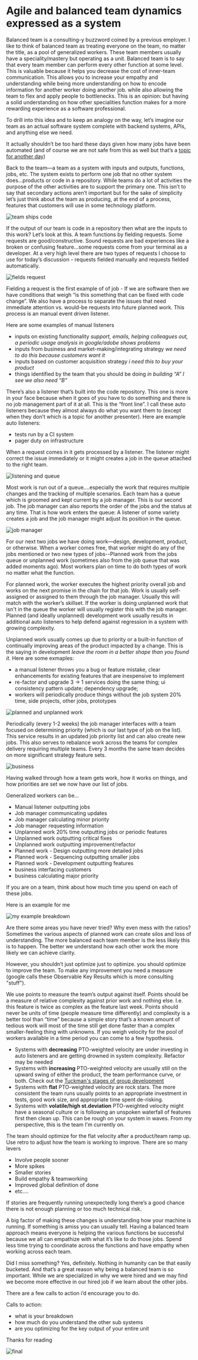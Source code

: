 
# Agile and balanced team dynamics expressed as a system

Balanced team is a consulting-y buzzword coined by a previous employer. I like to think of balanced team as treating everyone on the team, no matter the title, as a pool of generalized workers. These team members usually have a speciality/mastery but operating as a unit. Balanced team is to say that every team member can perform every other function at some level. This is valuable because it helps you decrease the cost of inner-team communication. This allows you to increase your empathy and understanding while being more understanding on how to encode information for another worker doing another job. while also allowing the team to flex and apply  people to bottlenecks. This is an opinion: but having a solid understanding on how other specialities function makes for a more rewarding experience as a software professional. 

To drill into this idea and to keep an analogy on the way, let’s imagine our team as an actual software system complete with backend systems, APIs, and anything else we need. 

It actually shouldn’t be too hard these days given how many jobs have been automated (and of course we are not safe from this as well but that’s a [topic for another day](https://www.youtube.com/watch?v=7Pq-S557XQU))

Back to the team—a team as a system with inputs and outputs, functions, jobs, etc. The system exists to perform one job that no other system does...products or code in a repository. While teams do a lot of activities the purpose of the other activities are to support the primary one. This isn’t to say that secondary actions aren’t important but for the sake of simplicity let’s just think about the team as producing, at the end of a process, features that customers will use in some technology platform. 

![team ships code](https://github.com/ghudgins/product-grahamagement/blob/master/resources/team-ships-code.png?raw=true)

If the output of our team is code in a repository then what are the inputs to this work? Let’s look at this. A team functions by fielding requests. Some requests are good/constructive. Sound requests are bad experiences like a broken or confusing feature...some requests come from your terminal as a developer. At a very high level there are two types of requests I choose to use for today’s discussion - requests fielded manually and requests fielded automatically.

![fields request](https://github.com/ghudgins/product-grahamagement/blob/master/resources/fields-request.png?raw=true)

Fielding a request is the first example of of job - If we are software then we have conditions that weigh “is this something that can be fixed with code change”. We also have a process to separate the issues that need immediate attention vs. would-be requests into future planned work. This process is an manual event driven listener. 

Here are some examples of manual listeners

* inputs on existing functionality  _support, emails, helping colleagues out, a periodic usage analysis in google/adobe shows problems_
* inputs from business and market-making/integrating strategy _we need to do this because customers want it_
* inputs based on customer acquisition strategy _i need this to buy your product_
* things identified by the team that you should be doing _in building “A” I see we also need “B”_

There’s also a listener that’s built into the code repository. This one is more in your face because when it goes of you have to do something and there is no job management part of it at all. This is the “front line”. I call these auto listeners because they almost always do what you want them to (except when they don’t which is a topic for another presenter). Here are example auto listeners: 

* tests run by a CI system 
* pager duty on infrastructure

When a request comes in it gets processed by a listener. The listener might correct the issue immediately or it might creates a job in the queue attached to the right team. 

![listening and queue](https://github.com/ghudgins/product-grahamagement/blob/master/resources/listening-and-queue.png?raw=true)

Most work is run out of a queue....especially the work that requires multiple changes and the tracking of multiple scenarios. Each team has a queue which is groomed and kept current by a job manager. This is our second job. The job manager can also reports the order of the jobs and the status at any time. That is how work enters the queue: A listener of some variety creates a job and the job manager might adjust its position in the queue. 

![job manager](https://github.com/ghudgins/product-grahamagement/blob/master/resources/jobmanager.png?raw=true)

For our next two jobs we have doing work—design, development, product, or otherwise. When a worker comes free, that worker might do any of the jobs mentioned or two new types of jobs--Planned work from the jobs queue or unplanned work (sometimes also from the job queue that was added moments ago). Most workers plan on time to do both types of work no matter what the function. 

For planned work, the worker executes the highest priority overall job and works on the next promise in the chain for that job. Work is usually self-assigned or assigned to them through the job manager. Usually this will match with the worker’s skillset. If the worker is doing unplanned work that isn't in the queue the worker will usually register this with the job manager. Planned (and ideally unplanned) development work usually results in additional auto listeners to help defend against regression in a system with growing complexity. 

Unplanned work usually comes up due to priority or a built-in function of continually improving areas of the product impacted by a change. This is the saying in development _leave the room in a better shape than you found it._ Here are some exmaples:

* a manual listener throws you a bug or feature mistake, clear enhancements for existing features that are inexpensive to implement
* re-factor and upgrade 3 -> 1 services doing the same thing; ui consistency pattern update; dependency upgrade;  
* workers will periodically produce things without the job system 20% time, side projects, other jobs, prototypes

![planned and unplanned work](https://github.com/ghudgins/product-grahamagement/blob/master/resources/planned-unplanned-work.png?raw=true)

Periodically (every 1-2 weeks) the job manager interfaces with a team focused on determining priority (which is our last type of job on the list). This service results in an updated job priority list and can also create new jobs. This also serves to rebalance work across the teams for complex delivery requiring multiple teams. Every 3 months the same team decides on more significant strategy feature sets.

![business](https://github.com/ghudgins/product-grahamagement/blob/master/resources/business.png?raw=true)

Having walked through how a team gets work, how it works on things, and how priorities are set we now have our list of jobs. 

Generalized workers can be...

* Manual listener outputting jobs
* Job manager communicating updates
* Job manager calculating minor priority
* Job manager requesting information
* Unplanned work 20% time outputting jobs or periodic features
* Unplanned work outputting critical fixes
* Unplanned work outputting improvement/refactor
* Planned work - Design outputting more detailed jobs
* Planned work - Sequencing outputting smaller jobs
* Planned work - Development outputting features
* business interfacing customers
* business calculating major priority

If you are on a team, think about how much time you spend on each of these jobs. 

Here is an example for me

![my example breakdown](https://github.com/ghudgins/product-grahamagement/blob/master/resources/example-graham-json.png?raw=true)



Are there some areas you have never tried? Why even mess with the ratios? Sometimes the various aspects of planned work can create silos and loss of understanding. The more balanced each team member is the less likely this is to happen. The better we understand how each other work the more likely we can achieve clarity. 

However, you shouldn’t just optimize just to optimize. you should optimize to improve the team. To make any improvement you need a measure (google calls these Observable Key Results which is more consulting "stuff").

We use points to measure the team’s output against itself. Points should be a measure of relative complexity against prior work and nothing else. I.e. this feature is twice as complex as the feature last week. Points should never be units of time (people measure time differently) and complexity is a better tool than “time” because a simple story that’s a known amount of tedious work will most of the time still get done faster than a complex smaller-feeling thing with unknowns. If you weigh velocity for the pool of workers available in a time period you can come to a few hypothesis. 

* Systems with **decreasing** PTO-weighted velocity are under investing in auto listeners and are getting drowned in system complexity. Refactor may be needed
* Systems with **increasing** PTO-weighted velocity are usually still on the upward swing of either the product, the team performance curve, or both. Check out the [Tuckman's stages of group development](https://en.wikipedia.org/wiki/Tuckman%27s_stages_of_group_development)
* Systems with **flat** PTO-weighted velocity are rock stars. The more consistent the team runs usually points to an appropriate investment in tests, good work size, and appropriate time spent de-risking. 
* Systems with **volatile/high st.deviation** PTO-weighted velocity might have a seasonal culture or is following an unspoken waterfall of features first then clean up. This can be rough on your system in waves. From my perspective, this is the team I'm currently on.

The team should optimize for the flat velocity after a product/team ramp up. Use retro to adjust how the team is working to improve. There are so many levers
* Involve people sooner
* More spikes
* Smaller stories
* Build empathy & teamworking 
* Improved global definition of done 
* etc….

If stories are frequently running unexpectedly long there’s a good chance there is not enough planning or too much technical risk. 

A big factor of making these changes is understanding how your machine is running. If something is amiss you can usually tell. Having a balanced team approach means everyone is helping the various functions be successful because we all can empathize with what it’s like to do those jobs. Spend less time trying to coordinate across the functions and have empathy when working across each team. 


Did I miss something? Yes, definitely. Nothing in humanity can be that easily bucketed. And that’s a great reason why being a balanced team is so important. While we are specialized in why we were hired and we may find we become more effective in our hired job if we learn about the other jobs.

There are a few calls to action i’d encourage you to do.

Calls to action:
* what is your breakdown
* how much do you understand the other sub systems
* are you optimizing for the key output of your entire unit

Thanks for reading

![final](https://github.com/ghudgins/product-grahamagement/blob/master/resources/final.png?raw=true)
